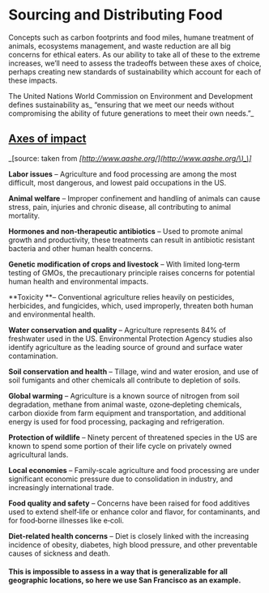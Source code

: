 # Sourcing and Distributing Food

Concepts such as carbon footprints and food miles, humane treatment of animals, ecosystems management, and waste reduction are all big concerns for ethical eaters. As our ability to take all of these to the extreme increases, we’ll need to assess the tradeoffs between these axes of choice, perhaps creating new standards of sustainability which account for each of these impacts.

The United Nations World Commission on Environment and Development defines sustainability as_ “ensuring that we meet our needs without compromising the ability of future generations to meet their own needs.”_

## [Axes of impact](http://www.aashe.org/resources/pdf/food_policy_guide.pdf)

_\[source: taken from _[http://www.aashe.org/](http://www.aashe.org/\)_\]_

**Labor issues** – Agriculture and food processing are among the most difficult, most dangerous, and lowest paid occupations in the US.

**Animal welfare** – Improper confinement and handling of animals can cause stress, pain, injuries and chronic disease, all contributing to animal mortality.

**Hormones and non‐therapeutic antibiotics** – Used to promote animal growth and productivity, these treatments can result in antibiotic resistant bacteria and other human health concerns.

**Genetic modification of crops and livestock** – With limited long‐term testing of GMOs, the precautionary principle raises concerns for potential human health and environmental impacts.

**Toxicity **– Conventional agriculture relies heavily on pesticides, herbicides, and fungicides, which, used improperly, threaten both human and environmental health.

**Water conservation and quality** – Agriculture represents 84% of freshwater used in the US. Environmental Protection Agency studies also identify agriculture as the leading source of ground and surface water contamination.

**Soil conservation and health** – Tillage, wind and water erosion, and use of soil fumigants and other chemicals all contribute to depletion of soils.

**Global warming** – Agriculture is a known source of nitrogen from soil degradation, methane from animal waste, ozone‐depleting chemicals, carbon dioxide from farm equipment and transportation, and additional energy is used for food processing, packaging and refrigeration.

**Protection of wildlife** – Ninety percent of threatened species in the US are known to spend some portion of their life cycle on privately owned agricultural lands.

**Local economies** – Family‐scale agriculture and food processing are under significant economic pressure due to consolidation in industry, and increasingly international trade.

**Food quality and safety** – Concerns have been raised for food additives used to extend shelf‐life or enhance color and flavor, for contaminants, and for food‐borne illnesses like e‐coli.

**Diet‐related health concerns** – Diet is closely linked with the increasing incidence of obesity, diabetes, high blood pressure, and other preventable causes of sickness and death.





#### This is impossible to assess in a way that is generalizable for all geographic locations, so here we use San Francisco as an example.



